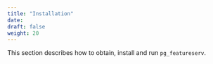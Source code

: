 ```yaml
---
title: "Installation"
date:
draft: false
weight: 20
---
```


This section describes how to obtain, install and run `pg_featureserv`.
